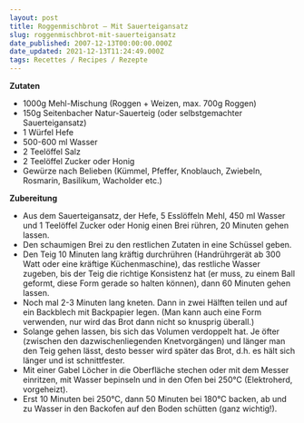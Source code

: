 ```yaml
---
layout: post
title: Roggenmischbrot – Mit Sauerteigansatz
slug: roggenmischbrot-mit-sauerteigansatz
date_published: 2007-12-13T00:00:00.000Z
date_updated: 2021-12-13T11:24:49.000Z
tags: Recettes / Recipes / Rezepte
---
```


**Zutaten**
- 1000g Mehl-Mischung (Roggen + Weizen, max. 700g Roggen)
- 150g Seitenbacher Natur-Sauerteig (oder selbstgemachter Sauerteigansatz)
- 1 Würfel Hefe
- 500-600 ml Wasser
- 2 Teelöffel Salz
- 2 Teelöffel Zucker oder Honig
- Gewürze nach Belieben (Kümmel, Pfeffer, Knoblauch, Zwiebeln, Rosmarin, Basilikum, Wacholder etc.)

**Zubereitung**

- Aus dem Sauerteigansatz, der Hefe, 5 Esslöffeln Mehl, 450 ml Wasser und 1 Teelöffel Zucker oder Honig einen Brei rühren, 20 Minuten gehen lassen.
- Den schaumigen Brei zu den restlichen Zutaten in eine Schüssel geben.
- Den Teig 10 Minuten lang kräftig durchrühren (Handrührgerät ab 300 Watt oder eine kräftige Küchenmaschine), das restliche Wasser zugeben, bis der Teig die richtige Konsistenz hat (er muss, zu einem Ball geformt, diese Form gerade so halten können), dann 60 Minuten gehen lassen.
- Noch mal 2-3 Minuten lang kneten. Dann in zwei Hälften teilen und auf ein Backblech mit Backpapier legen. (Man kann auch eine Form verwenden, nur wird das Brot dann nicht so knusprig überall.)
- Solange gehen lassen, bis sich das Volumen verdoppelt hat. Je öfter (zwischen den dazwischenliegenden Knetvorgängen) und länger man den Teig gehen lässt, desto besser wird später das Brot, d.h. es hält sich länger und ist schnittfester.
- Mit einer Gabel Löcher in die Oberfläche stechen oder mit dem Messer einritzen, mit Wasser bepinseln und in den Ofen bei 250°C (Elektroherd, vorgeheizt).
- Erst 10 Minuten bei 250°C, dann 50 Minuten bei 180°C backen, ab und zu Wasser in den Backofen auf den Boden schütten (ganz wichtig!).
